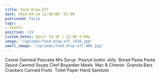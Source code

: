```yaml
---
title: Food Drop-Off
date: 2020-04-14 12:00:00 -07:00
published: false
tags:
- events
position: 119
custom_dates: April 14-16 | 12:00-3:00p
image: "/uploads/food-drop-off_1920.jpg"
small_image: "/uploads/food-drop-off_480.jpg"
---
```


Cereal
Oatmeal
Pancake Mix
Syrup 
Peanut butter
Jelly 
Bread
Pasta
Pasta Sauce
Canned Soups
Chef Boyardee Meals 
Mac & Cheese 
Granola Bars
Crackers
Canned Fruits 
Toilet Paper
Hand Sanitizer